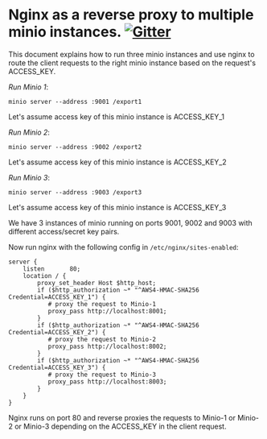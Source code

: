 # Nginx as a reverse proxy to multiple minio instances. [![Gitter](https://badges.gitter.im/Join%20Chat.svg)](https://gitter.im/minio/minio?utm_source=badge&utm_medium=badge&utm_campaign=pr-badge&utm_content=badge)

This document explains how to run three minio instances and use nginx to route the client requests to the right minio instance based on the request's ACCESS_KEY.

*Run Minio 1*:
```
minio server --address :9001 /export1
```
Let's assume access key of this minio instance is ACCESS_KEY_1

*Run Minio 2*:
```
minio server --address :9002 /export2
```
Let's assume access key of this minio instance is ACCESS_KEY_2

*Run Minio 3*:
```
minio server --address :9003 /export3
```
Let's assume access key of this minio instance is ACCESS_KEY_3

We have 3 instances of minio running on ports 9001, 9002 and 9003 with different access/secret key pairs.

Now run nginx with the following config in `/etc/nginx/sites-enabled`:
```
server {
    listen       80;
	location / {
	    proxy_set_header Host $http_host;
	    if ($http_authorization ~* "^AWS4-HMAC-SHA256 Credential=ACCESS_KEY_1") {
           # proxy the request to Minio-1
	       proxy_pass http://localhost:8001;
	    }
	    if ($http_authorization ~* "^AWS4-HMAC-SHA256 Credential=ACCESS_KEY_2") {
           # proxy the request to Minio-2
	       proxy_pass http://localhost:8002;
	    }
	    if ($http_authorization ~* "^AWS4-HMAC-SHA256 Credential=ACCESS_KEY_3") {
           # proxy the request to Minio-3
	       proxy_pass http://localhost:8003;
	    }
    }
}
```

Nginx runs on port 80 and reverse proxies the requests to Minio-1 or Minio-2 or Minio-3 depending on the ACCESS_KEY in the client request.

